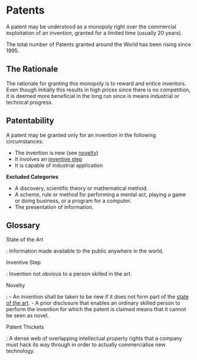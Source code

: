 # Patents

A patent may be understood as a monopoly right over the commercial exploitation
of an invention, granted for a limited time (usually 20 years).

The total number of Patents granted around the World has been rising since
1995.

## The Rationale

The rationale for granting this monopoly is to reward and entice inventors.
Even though initially this results in high prices since there is no
competition, it is deemed more beneficial in the long run since is means
industrial or technical progress.

## Patentability

A patent may be granted only for an invention in the following circumstances:

-   The invention is new (see [novelty](#novelty))
-   It involves an [inventive step](#inventive-step)
-   It is capable of industrial application

**Excluded Categories**

-   A discovery, scientific theory or mathematical method.
-   A scheme, rule or method for performing a mental act, playing a game or
    doing business, or a program for a computer.
-   The presentation of information.

## Glossary

State of the Art

:   Information made available to the public anywhere in the world.

Inventive Step

:   Invention not obvious to a person skilled in the art.

Novelty

:   -   An invention shall be taken to be new if it does not form part of the
        [state of the art](#state-of-art).
    -   A prior disclosure that enables an ordinary skilled person to perform
        the invention for which the patent is claimed means that it cannot be
        seen as novel.

Patent Thickets

:   A dense web of overlapping intellectual property rights that a company must
    hack its way through in order to actually commercialise new technology.
